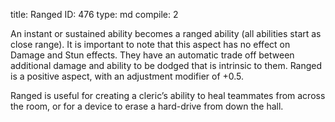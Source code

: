 title:          Ranged
ID:             476
type:           md
compile:        2


An instant or sustained ability becomes a ranged ability (all abilities start as close range). It is important to note that this aspect has no effect on Damage and Stun effects. They have an automatic trade off between additional damage and ability to be dodged that is intrinsic to them. Ranged is a positive aspect, with an adjustment modifier of +0.5.

Ranged is useful for creating a cleric’s ability to heal teammates from across the room, or for a device to erase a hard-drive from down the hall.